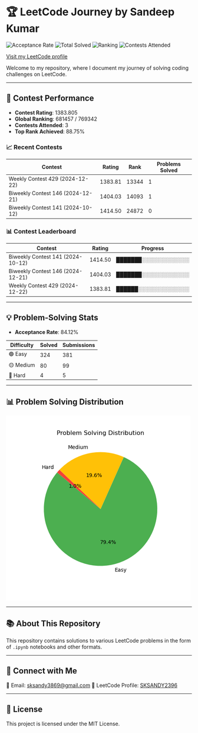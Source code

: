 
# 🏆 LeetCode Journey by Sandeep Kumar  

![Acceptance Rate](https://img.shields.io/badge/Acceptance-84.12%25-brightgreen) 
![Total Solved](https://img.shields.io/badge/Solved-408-blue) 
![Ranking](https://img.shields.io/badge/Ranking-241032-orange) 
![Contests Attended](https://img.shields.io/badge/Contests-3-purple)

[Visit my LeetCode profile](https://leetcode.com/u/SKSANDY2396/)  

Welcome to my repository, where I document my journey of solving coding challenges on LeetCode.  

---

## 🚀 Contest Performance  
- **Contest Rating**: 1383.805  
- **Global Ranking**: 681457 / 769342  
- **Contests Attended**: 3  
- **Top Rank Achieved**: 88.75%  

### 📈 Recent Contests
| Contest | Rating | Rank | Problems Solved |
|---------|--------|------|----------------|
| Weekly Contest 429 (2024-12-22) | 1383.81 | 13344 | 1 |
| Biweekly Contest 146 (2024-12-21) | 1404.03 | 14093 | 1 |
| Biweekly Contest 141 (2024-10-12) | 1414.50 | 24872 | 0 |


### 📊 Contest Leaderboard
| Contest | Rating | Progress |
|---------|--------|---------|
| Biweekly Contest 141 (2024-10-12) | 1414.50 | ███████░░░░░░░░░░░░░ |
| Biweekly Contest 146 (2024-12-21) | 1404.03 | ███████░░░░░░░░░░░░░ |
| Weekly Contest 429 (2024-12-22) | 1383.81 | ██████░░░░░░░░░░░░░░ |


---

## 💡 Problem-Solving Stats  
- **Acceptance Rate**: 84.12%  

| Difficulty | Solved | Submissions |
|------------|--------|-------------|
| 🟢 Easy    | 324 | 381 |
| 🟡 Medium  | 80 | 99 |
| 🔴 Hard    | 4 | 5 |

---

## 📊 Problem Solving Distribution

![LeetCode Stats](leetcode_stats.png)

---

## 📚 About This Repository  
This repository contains solutions to various LeetCode problems in the form of `.ipynb` notebooks and other formats.  

---

## 💬 Connect with Me  
📧 Email: sksandy3869@gmail.com 
🔗 LeetCode Profile: [SKSANDY2396](https://leetcode.com/u/SKSANDY2396/)  

---

## 📄 License  

This project is licensed under the MIT License.
